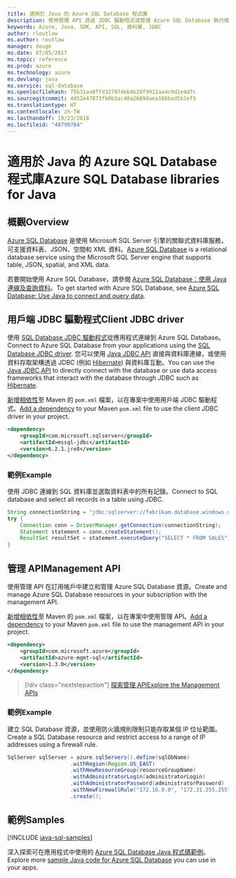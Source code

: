 ```yaml
---
title: 適用於 Java 的 Azure SQL Database 程式庫
description: 使用管理 API 透過 JDBC 驅動程式或管理 Azure SQL Database 執行個體來連線到 Azure SQL Database。
keywords: Azure, Java, SDK, API, SQL, 資料庫, JDBC
author: rloutlaw
ms.author: routlaw
manager: douge
ms.date: 07/05/2017
ms.topic: reference
ms.prod: azure
ms.technology: azure
ms.devlang: java
ms.service: sql-database
ms.openlocfilehash: 75b31aa0ffd32707deb4b28f9912aa4c9d1e4d7c
ms.sourcegitcommit: 4d52e47073fb0b3ac40a2689daea186bad5b1ef5
ms.translationtype: HT
ms.contentlocale: zh-TW
ms.lasthandoff: 10/23/2018
ms.locfileid: "49799784"
---
```

# <a name="azure-sql-database-libraries-for-java"></a><span data-ttu-id="f8e14-104">適用於 Java 的 Azure SQL Database 程式庫</span><span class="sxs-lookup"><span data-stu-id="f8e14-104">Azure SQL Database libraries for Java</span></span>

## <a name="overview"></a><span data-ttu-id="f8e14-105">概觀</span><span class="sxs-lookup"><span data-stu-id="f8e14-105">Overview</span></span>

<span data-ttu-id="f8e14-106">[Azure SQL Database](/azure/sql-database/sql-database-technical-overview) 是使用 Microsoft SQL Server 引擎的關聯式資料庫服務，可支援資料表、JSON、空間和 XML 資料。</span><span class="sxs-lookup"><span data-stu-id="f8e14-106">[Azure SQL Database](/azure/sql-database/sql-database-technical-overview) is a relational database service using the Microsoft SQL Server engine that supports table, JSON, spatial, and XML data.</span></span> 

<span data-ttu-id="f8e14-107">若要開始使用 Azure SQL Database，請參閱 [Azure SQL Database：使用 Java 連線及查詢資料](/azure/sql-database/sql-database-connect-query-java)。</span><span class="sxs-lookup"><span data-stu-id="f8e14-107">To get started with Azure SQL Database, see [Azure SQL Database: Use Java to connect and query data](/azure/sql-database/sql-database-connect-query-java).</span></span>

## <a name="client-jdbc-driver"></a><span data-ttu-id="f8e14-108">用戶端 JDBC 驅動程式</span><span class="sxs-lookup"><span data-stu-id="f8e14-108">Client JDBC driver</span></span>

<span data-ttu-id="f8e14-109">使用 [SQL Database JDBC 驅動程式](/sql/connect/jdbc/microsoft-jdbc-driver-for-sql-server)從應用程式連線到 Azure SQL Database。</span><span class="sxs-lookup"><span data-stu-id="f8e14-109">Connect to Azure SQL Database from your applications using the [SQL Database JDBC driver](/sql/connect/jdbc/microsoft-jdbc-driver-for-sql-server).</span></span> <span data-ttu-id="f8e14-110">您可以使用 [Java JDBC API](https://docs.oracle.com/javase/8/docs/technotes/guides/jdbc/) 直接與資料庫連線，或使用資料存取架構透過 JDBC (例如 [Hibernate](http://hibernate.org/)) 與資料庫互動。</span><span class="sxs-lookup"><span data-stu-id="f8e14-110">You can use the [Java JDBC API](https://docs.oracle.com/javase/8/docs/technotes/guides/jdbc/) to directly connect with the database or use data access frameworks that interact with the database through JDBC such as [Hibernate](http://hibernate.org/).</span></span>

<span data-ttu-id="f8e14-111">[新增相依性](https://maven.apache.org/guides/getting-started/index.html#How_do_I_use_external_dependencies)至 Maven 的 `pom.xml` 檔案，以在專案中使用用戶端 JDBC 驅動程式。</span><span class="sxs-lookup"><span data-stu-id="f8e14-111">[Add a dependency](https://maven.apache.org/guides/getting-started/index.html#How_do_I_use_external_dependencies) to your Maven `pom.xml` file to use the client JDBC driver in your project.</span></span>


```XML
<dependency>
    <groupId>com.microsoft.sqlserver</groupId>
    <artifactId>mssql-jdbc</artifactId>
    <version>6.2.1.jre8</version>
</dependency>
```   

### <a name="example"></a><span data-ttu-id="f8e14-112">範例</span><span class="sxs-lookup"><span data-stu-id="f8e14-112">Example</span></span>

<span data-ttu-id="f8e14-113">使用 JDBC 連線到 SQL 資料庫並選取資料表中的所有記錄。</span><span class="sxs-lookup"><span data-stu-id="f8e14-113">Connect to SQL database and select all records in a table using JDBC.</span></span>

```java
String connectionString = "jdbc:sqlserver://fabrikam.database.windows.net:1433;database=fiber;user=raisa;password=testpass;encrypt=true;hostNameInCertificate=*.database.windows.net;loginTimeout=30;";
try {
    Connection conn = DriverManager.getConnection(connectionString);
    Statement statement = conn.createStatement();
    ResultSet resultSet = statement.executeQuery("SELECT * FROM SALES");
}  
```

## <a name="management-api"></a><span data-ttu-id="f8e14-114">管理 API</span><span class="sxs-lookup"><span data-stu-id="f8e14-114">Management API</span></span>

<span data-ttu-id="f8e14-115">使用管理 API 在訂用帳戶中建立和管理 Azure SQL Database 資源。</span><span class="sxs-lookup"><span data-stu-id="f8e14-115">Create and manage Azure SQL Database resources in your subscription with the management API.</span></span>   

<span data-ttu-id="f8e14-116">[新增相依性](https://maven.apache.org/guides/getting-started/index.html#How_do_I_use_external_dependencies)至 Maven 的 `pom.xml` 檔案，以在專案中使用管理 API。</span><span class="sxs-lookup"><span data-stu-id="f8e14-116">[Add a dependency](https://maven.apache.org/guides/getting-started/index.html#How_do_I_use_external_dependencies) to your Maven `pom.xml` file to use the management API in your project.</span></span>


```XML
<dependency>
    <groupId>com.microsoft.azure</groupId>
    <artifactId>azure-mgmt-sql</artifactId>
    <version>1.3.0</version>
</dependency>
```

> [!div class="nextstepaction"]
> [<span data-ttu-id="f8e14-117">探索管理 API</span><span class="sxs-lookup"><span data-stu-id="f8e14-117">Explore the Management APIs</span></span>](/java/api/overview/azure/sql/management)

### <a name="example"></a><span data-ttu-id="f8e14-118">範例</span><span class="sxs-lookup"><span data-stu-id="f8e14-118">Example</span></span>

<span data-ttu-id="f8e14-119">建立 SQL Database 資源，並使用防火牆規則限制只能存取某個 IP 位址範圍。</span><span class="sxs-lookup"><span data-stu-id="f8e14-119">Create a SQL Database resource and restrict access to a range of IP addresses using a firewall rule.</span></span>

```java
SqlServer sqlServer = azure.sqlServers().define(sqlDbName)
                    .withRegion(Region.US_EAST)
                    .withNewResourceGroup(resourceGroupName)
                    .withAdministratorLogin(administratorLogin)
                    .withAdministratorPassword(administratorPassword)
                    .withNewFirewallRule("172.16.0.0", "172.31.255.255")
                    .create();
```

## <a name="samples"></a><span data-ttu-id="f8e14-120">範例</span><span class="sxs-lookup"><span data-stu-id="f8e14-120">Samples</span></span>

[!INCLUDE [java-sql-samples](../docs-ref-conceptual/includes/sql.md)]

<span data-ttu-id="f8e14-121">深入探索可在應用程式中使用的 [Azure SQL Database Java 程式碼範例](https://azure.microsoft.com/resources/samples/?platform=java&term=SQL)。</span><span class="sxs-lookup"><span data-stu-id="f8e14-121">Explore more [sample Java code for Azure SQL Database](https://azure.microsoft.com/resources/samples/?platform=java&term=SQL) you can use in your apps.</span></span>
